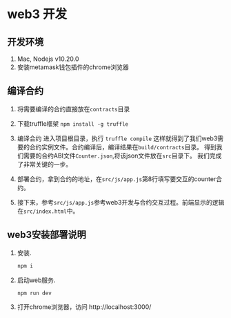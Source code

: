 #  web3 开发

## 开发环境
1. Mac, Nodejs v10.20.0
2. 安装metamask钱包插件的chrome浏览器

## 编译合约
1. 将需要编译的合约直接放在`contracts`目录
2. 下载truffle框架
``` npm install -g truffle ```
3. 编译合约
进入项目根目录，执行
``` truffle compile ```
这样就得到了我们web3需要的合约实例文件。合约编译后，编译结果在`build/contracts`目录。
得到我们需要的合约ABI文件`Counter.json`,将该json文件放在`src`目录下。
我们完成了非常关键的一步。

4. 部署合约，拿到合约的地址，在`src/js/app.js`第8行填写要交互的counter合约。 

5. 接下来，参考`src/js/app.js`参考web3开发与合约交互过程。前端显示的逻辑在`src/index.html`中。

## web3安装部署说明

1. 安装.
    ```javascript
    npm i
    ```

2. 启动web服务.
    ```javascript
    npm run dev
    ```
3. 打开chrome浏览器，访问 http://localhost:3000/